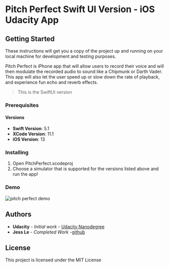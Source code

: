 # Pitch Perfect Swift UI Version - iOS Udacity App


## Getting Started

These instructions will get you a copy of the project up and running on your local machine for development and testing purposes.

Pitch Perfect is iPhone app that will allow users to record their voice and will then modulate the recorded audio to sound like a Chipmunk or Darth Vader. This app will also let the user speed up or slow down the rate of playback, and experience fun echo and reverb effects.

> This is the SwiftUI version 

### Prerequisites

#### Versions

* **Swift Version**: 5.1
* **XCode Version**: 11.1
* **iOS Version**: 13

### Installing

1. Open PitchPerfect.xcodeproj
1. Choose a simulator that is supported for the versions listed above and run the app!

### Demo

![pitch perfect demo](pitch-perfect-demo.gif "Pitch Perfect Demo")

## Authors

* **Udacity** - *Initial work* - [Udacity Nanodegree](https://www.udacity.com/course/ios-developer-nanodegree--nd003)
* **Jess Le** - *Completed Work* -[github](https://github.com/lovelejess)


## License

This project is licensed under the MIT License

